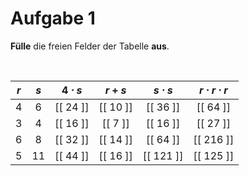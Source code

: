 <!--
version:  0.0.1

language: de

@style
input {
    text-align: center;
}

.flex-container {
    display: flex;
    flex-wrap: wrap;
    align-items: stretch;
    gap: 20px;
}

.flex-child {
    flex: 1;
    min-width: 350px;
    margin-right: 20px;
}

@media (max-width: 400px) {
    .flex-child {
        flex: 100%;
        margin-right: 0;
    }
}
@end

formula: \carry   \textcolor{red}{\scriptsize #1}
formula: \digit   \rlap{\carry{#1}}\phantom{#2}#2
formula: \permil  \text{‰}

import: https://raw.githubusercontent.com/liaTemplates/algebrite/master/README.md
import: https://raw.githubusercontent.com/LiaTemplates/Tikz-Jax/main/README.md

script: https://cdn.jsdelivr.net/gh/LiaTemplates/Tikz-Jax@main/dist/index.js

@round
<script>
  let value = `@input`;
  if (value.startsWith("@")) {
    ""
  } else {
    value = JSON.parse(value);
    value = value[0]
    value = value.replace(/,/g, ".");
    value = parseFloat(value);
    value = Math.round(value * Math.pow(10,@1)) / Math.pow(10,@1);
    value == @0
  }
</script>
@end

tags: Tabelle, Parameter, sehr leicht

-->




# Aufgabe 1

**Fülle** die freien Felder der Tabelle **aus**.

<br>

<!-- data-type="none" -->
|  $r$  |   $s$   |  $4\cdot s$   |  $r + s$     | $s \cdot s$ | $r \cdot r \cdot r$ |
| :---: | :-----: | :-----------: | :----------: | :---------: | :---------: |
|   4   |    6   |    [[ 24 ]]    |   [[ 10 ]]   |  [[ 36  ]]  |  [[ 64  ]]  |
|   3   |    4   |    [[ 16 ]]    |   [[ 7  ]]   |  [[ 16  ]]  |  [[ 27  ]]  |
|   6   |    8   |    [[ 32 ]]    |   [[ 14 ]]   |  [[ 64  ]]  |  [[ 216 ]]  |
|   5   |    11  |    [[ 44 ]]    |   [[ 16 ]]   |  [[ 121 ]]  |  [[ 125 ]]  |